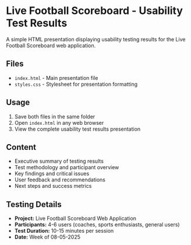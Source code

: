 # Live Football Scoreboard - Usability Test Results

A simple HTML presentation displaying usability testing results for the Live Football Scoreboard web application.

## Files
- `index.html` - Main presentation file
- `styles.css` - Stylesheet for presentation formatting

## Usage
1. Save both files in the same folder
2. Open `index.html` in any web browser
3. View the complete usability test results presentation

## Content
- Executive summary of testing results
- Test methodology and participant overview
- Key findings and critical issues
- User feedback and recommendations
- Next steps and success metrics

## Testing Details
- **Project:** Live Football Scoreboard Web Application
- **Participants:** 4-6 users (coaches, sports enthusiasts, general users)
- **Test Duration:** 10-15 minutes per session
- **Date:** Week of 08-05-2025
